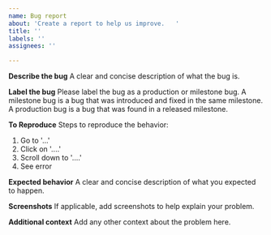 ```yaml
---
name: Bug report
about: 'Create a report to help us improve.   '
title: ''
labels: ''
assignees: ''

---
```


**Describe the bug**
A clear and concise description of what the bug is.

**Label the bug**
Please label the bug as a production or milestone bug.   A milestone bug is a bug that was introduced and fixed in the same milestone.  A production bug is a bug that was found in a released milestone.

**To Reproduce**
Steps to reproduce the behavior:
1. Go to '...'
2. Click on '....'
3. Scroll down to '....'
4. See error

**Expected behavior**
A clear and concise description of what you expected to happen.

**Screenshots**
If applicable, add screenshots to help explain your problem.

**Additional context**
Add any other context about the problem here.
